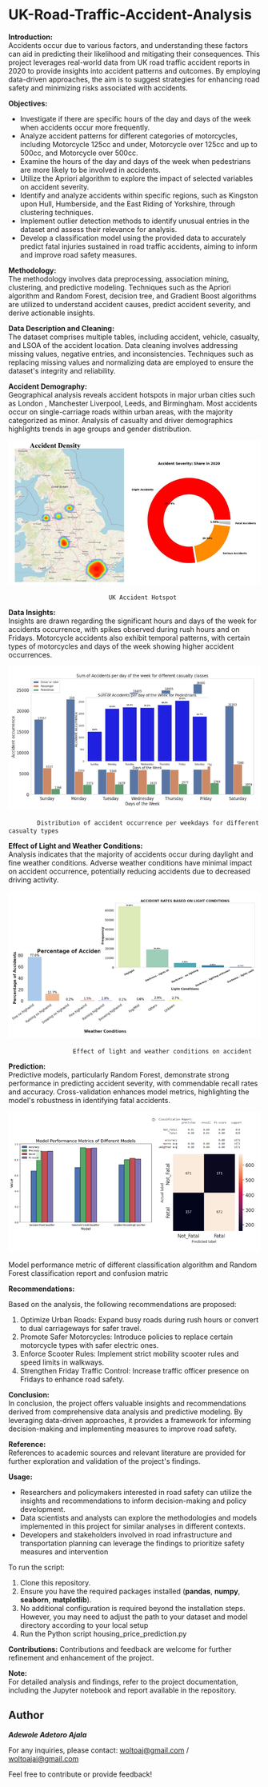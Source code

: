 # UK-Road-Traffic-Accident-Analysis

**Introduction:**  
Accidents occur due to various factors, and understanding these factors can aid in predicting their likelihood and mitigating their consequences. This project leverages real-world data from UK road traffic accident reports in 2020 to provide insights into accident patterns and outcomes. By employing data-driven approaches, the aim is to suggest strategies for enhancing road safety and minimizing risks associated with accidents.

**Objectives:**

- Investigate if there are specific hours of the day and days of the week when accidents occur more frequently.
- Analyze accident patterns for different categories of motorcycles, including Motorcycle 125cc and under, Motorcycle over 125cc and up to 500cc, and Motorcycle over 500cc.
- Examine the hours of the day and days of the week when pedestrians are more likely to be involved in accidents.
- Utilize the Apriori algorithm to explore the impact of selected variables on accident severity.
- Identify and analyze accidents within specific regions, such as Kingston upon Hull, Humberside, and the East Riding of Yorkshire, through clustering techniques.
- Implement outlier detection methods to identify unusual entries in the dataset and assess their relevance for analysis.
- Develop a classification model using the provided data to accurately predict fatal injuries sustained in road traffic accidents, aiming to inform and improve road safety measures.


**Methodology:**  
The methodology involves data preprocessing, association mining, clustering, and predictive modeling. Techniques such as the Apriori algorithm and Random Forest, decision tree, and Gradient Boost algorithms are utilized to understand accident causes, predict accident severity, and derive actionable insights.

**Data Description and Cleaning:**  
The dataset comprises multiple tables, including accident, vehicle, casualty, and LSOA of the accident location. Data cleaning involves addressing missing values, negative entries, and inconsistencies. Techniques such as replacing missing values and normalizing data are employed to ensure the dataset's integrity and reliability.

**Accident Demography:**  
Geographical analysis reveals accident hotspots in major urban cities such as London , Manchester Liverpool, Leeds, and Birmingham. Most accidents occur on single-carriage roads within urban areas, with the majority categorized as minor. Analysis of casualty and driver demographics highlights trends in age groups and gender distribution.

![hotspot](https://github.com/adewoleaj/UK-Road-Traffic-Accident-Analysis/blob/main/accodemt%20decom%20.png?raw=true)

                                UK Accident Hotspot

**Data Insights:**  
Insights are drawn regarding the significant hours and days of the week for accidents occurrence, with spikes observed during rush hours and on Fridays. Motorcycle accidents also exhibit temporal patterns, with certain types of motorcycles and days of the week showing higher accident occurrences.

![weekly](https://github.com/adewoleaj/UK-Road-Traffic-Accident-Analysis/blob/main/data%20insgint%20.png?raw=true)

            Distribution of accident occurrence per weekdays for different casualty types

**Effect of Light and Weather Conditions:**  
Analysis indicates that the majority of accidents occur during daylight and fine weather conditions. Adverse weather conditions have minimal impact on accident occurrence, potentially reducing accidents due to decreased driving activity.

![weather](https://github.com/adewoleaj/UK-Road-Traffic-Accident-Analysis/blob/main/weather%20condition%20.png?raw=true)

                      Effect of light and weather conditions on accident

**Prediction:**  
Predictive models, particularly Random Forest, demonstrate strong performance in predicting accident severity, with commendable recall rates and accuracy. Cross-validation enhances model metrics, highlighting the model's robustness in identifying fatal accidents.

![predictive model](https://github.com/adewoleaj/UK-Road-Traffic-Accident-Analysis/blob/main/predictive%20model%20.png?raw=true)

Model performance metric of different classification algorithm and Random Forest classification report and confusion matric 

**Recommendations:**

Based on the analysis, the following recommendations are proposed:
1. Optimize Urban Roads: Expand busy roads during rush hours or convert to dual carriageways for safer travel.
2. Promote Safer Motorcycles: Introduce policies to replace certain motorcycle types with safer electric ones.
3. Enforce Scooter Rules: Implement strict mobility scooter rules and speed limits in walkways.
4. Strengthen Friday Traffic Control: Increase traffic officer presence on Fridays to enhance road safety.


**Conclusion:**  
In conclusion, the project offers valuable insights and recommendations derived from comprehensive data analysis and predictive modeling. By leveraging data-driven approaches, it provides a framework for informing decision-making and implementing measures to improve road safety.

**Reference:**  
References to academic sources and relevant literature are provided for further exploration and validation of the project's findings.

**Usage:**
- Researchers and policymakers interested in road safety can utilize the insights and recommendations to inform decision-making and policy development.
- Data scientists and analysts can explore the methodologies and models implemented in this project for similar analyses in different contexts.
- Developers and stakeholders involved in road infrastructure and transportation planning can leverage the findings to prioritize safety measures and intervention

To run the script:

   1. Clone this repository.
   2. Ensure you have the required packages installed (**pandas**, **numpy**, **seaborn**, **matplotlib**).
   3. No additional configuration is required beyond the installation steps. However, you may need to adjust the path to your dataset and model directory according to your local setup
   4. Run the Python script housing_price_prediction.py


**Contributions:**
Contributions and feedback are welcome for further refinement and enhancement of the project.

**Note:**  
For detailed analysis and findings, refer to the project documentation, including the Jupyter notebook and report available in the repository. 


## Author

**_Adewole Adetoro Ajala_**

For any inquiries, please contact: woltoaj@gmail.com / woltoajai@gmail.com

Feel free to contribute or provide feedback!

